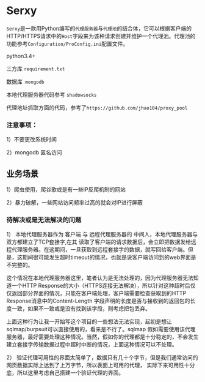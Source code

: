# Serxy

`Serxy`是一款用Python编写的`代理服务器`与`代理池`的结合体，它可以根据客户端的HTTP/HTTPS请求中的`Host`字段来为该种请求创建并维护一个代理池。代理池的功能参考`Configuration/ProConfig.ini`配置文件。

python3.4+  

三方库 `requirement.txt`

数据库` mongodb`

本地代理服务器代码参考 `shadowsocks`

代理地址抓取方面的代码，参考了`https://github.com/jhao104/proxy_pool`



### 注意事项：

1）不要更改系统时间

2）mongodb 匿名访问



## 业务场景

1）爬虫使用，爬谷歌或是有一些IP反爬机制的网站

2）暴力破解，一些网站访问频率过高的就会对IP进行屏蔽



### 待解决或是无法解决的问题

1）
本地代理服务器作为 客户端 与 远程代理服务器的 中间人，本地代理服务器与双方都建立了TCP套接字,在其 读取了客户端的请求数据后，会立即把数据发给远程代理服务器。在这期间，一旦获取到远程套接字的数据，就写回给客户端。但是，这期间很可能发生超时timeout的情况，也就是说客户端访问到的web界面是不完整的。

 这个情况在本地代理服务器这里，笔者认为是无法处理的，因为代理服务器无法知道一个HTTP Response的大小（HTTPS连接无法解决），所以针对这种超时后仅仅返回部分界面的情况，只能在客户端处理，客户端需要检查获取到的HTTP Response消息中的Content-Length 字段声明的长度是否与接收到的返回包的长度一致，如果不一致或是没有找到该字段，则考虑把包丢弃。

上面这种行为让我一开始写这个项目的一些想法无法实现，起初是想让sqlmap/burpsuit可以直接使用的，看来是不行了。sqlmap 假如需要使用该代理服务器，最好需要处理这种情况。当然，假如你的代理都是十分稳定的，不会发生建立套接字传输数据过程中超时中断的情况，上面这种情况可以不处理。

2）
验证代理可用性的界面太简单了，数据只有几十个字节，但是我们通常访问的网页数据实际上达到了上万字节，所以表面上可用的代理，
实际下来可用性十分底，所以这里考虑自己搭建一个验证代理的界面。




